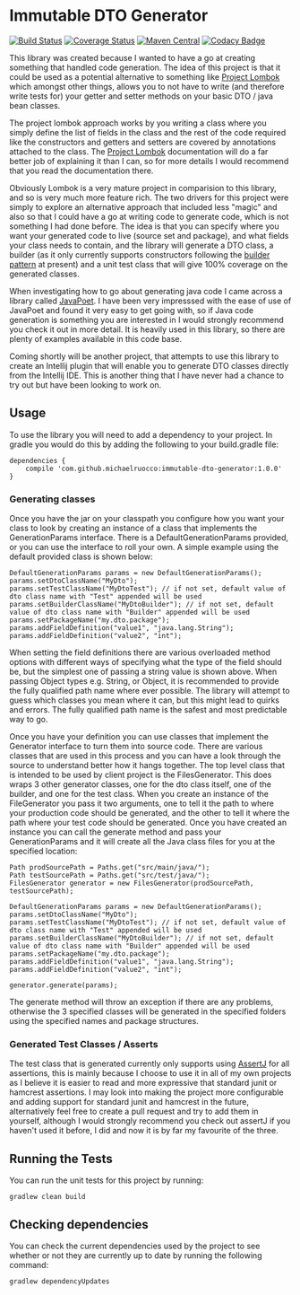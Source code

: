 # Immutable DTO Generator

[![Build Status](https://travis-ci.org/michaelruocco/immutable-dto-generator.svg?branch=master)](https://travis-ci.org/michaelruocco/immutable-dto-generator)
[![Coverage Status](https://coveralls.io/repos/github/michaelruocco/immutable-dto-generator/badge.svg?branch=master)](https://coveralls.io/github/michaelruocco/immutable-dto-generator?branch=master)
[![Maven Central](https://maven-badges.herokuapp.com/maven-central/com.github.michaelruocco/immutable-dto-generator/badge.svg)](https://maven-badges.herokuapp.com/maven-central/com.github.michaelruocco/immutable-dto-generator)
[![Codacy Badge](https://api.codacy.com/project/badge/Grade/55c9939f55a94822864280ea0114bfb0)](https://www.codacy.com/app/michaelruocco/immutable-dto-generator?utm_source=github.com&amp;utm_medium=referral&amp;utm_content=michaelruocco/immutable-dto-generator&amp;utm_campaign=Badge_Grade)

This library was created because I wanted to have a go at creating something
that handled code generation. The idea of this project is that it could be
used as a potential alternative to something like
[Project Lombok](https://projectlombok.org/) which amongst other things,
allows you to not have to write (and therefore write tests for) your getter
and setter methods on your basic DTO / java bean classes.

The project lombok approach works by you writing a class where you simply
define the list of fields in the class and the rest of the code required
like the constructors and getters and setters are covered by annotations
attached to the class. The [Project Lombok](https://projectlombok.org/)
documentation will do a far better job of explaining it than I can, so
for more details I would recommend that you read the documentation there.

Obviously Lombok is a very mature project in comparision to this library,
and so is very much more feature rich. The two drivers for this project
were simply to explore an alternative approach that included less "magic"
and also so that I could have a go at writing code to generate code, which is
not something I had done before. The idea is that you can specify where you
want your generated code to live (source set and package), and what fields
your class needs to contain, and the library will generate a DTO class,
a builder (as it only currently supports constructors following the [builder
pattern](https://en.wikipedia.org/wiki/Builder_pattern) at present) and
a unit test class that will give 100% coverage on the generated classes.

When investigating how to go about generating java code I came across a
library called [JavaPoet](https://github.com/square/javapoet). I have been
very impresssed with the ease of use of JavaPoet and found it very easy to get
going with, so if Java code generation is something you are interested in
I would strongly recommend you check it out in more detail. It is heavily
used in this library, so there are plenty of examples available in this
code base.

Coming shortly will be another project, that attempts to use this library
to create an Intellij plugin that will enable you to generate DTO classes
directly from the Intellij IDE. This is another thing that I have never had
a chance to try out but have been looking to work on.

## Usage

To use the library you will need to add a dependency to your project. In
gradle you would do this by adding the following to your build.gradle file:

```
dependencies {
    compile 'com.github.michaelruocco:immutable-dto-generator:1.0.0'
}
```

### Generating classes

Once you have the jar on your classpath you configure how you want
your class to look by creating an instance of a class that implements
the GenerationParams interface. There is a DefaultGenerationParams provided,
or you can use the interface to roll your own. A simple example using
the default provided class is shown below:

```
DefaultGenerationParams params = new DefaultGenerationParams();
params.setDtoClassName("MyDto");
params.setTestClassName("MyDtoTest"); // if not set, default value of dto class name with "Test" appended will be used
params.setBuilderClassName("MyDtoBuilder"); // if not set, default value of dto class name with "Builder" appended will be used
params.setPackageName("my.dto.package");
params.addFieldDefinition("value1", "java.lang.String");
params.addFieldDefinition("value2", "int");
```

When setting the field definitions there are various overloaded method options with different ways of
specifying what the type of the field should be, but the simplest one of passing a string value is shown
above. When passing Object types e.g. String, or Object, it is recommended to provide the fully qualified
path name where ever possible. The library will attempt to guess which classes you mean where it can, but
this might lead to quirks and errors. The fully qualified path name is the safest and most predictable way
to go.

Once you have your definition you can use classes that implement the Generator interface to turn them into
source code. There are various classes that are used in this process and you can have a look through the
source to understand better how it hangs together. The top level class that is intended to be used by
client project is the FilesGenerator. This does wraps 3 other generator classes, one for the dto class itself,
one of the builder, and one for the test class. When you create an instance of the FileGenerator you pass
it two arguments, one to tell it the path to where your production code should be generated, and the
other to tell it where the path where your test code should be generated. Once you have created an instance
you can call the generate method and pass your GenerationParams and it will create all the Java class files
for you at the specified location:

```
Path prodSourcePath = Paths.get("src/main/java/");
Path testSourcePath = Paths.get("src/test/java/");
FilesGenerator generator = new FilesGenerator(prodSourcePath, testSourcePath);

DefaultGenerationParams params = new DefaultGenerationParams();
params.setDtoClassName("MyDto");
params.setTestClassName("MyDtoTest"); // if not set, default value of dto class name with "Test" appended will be used
params.setBuilderClassName("MyDtoBuilder"); // if not set, default value of dto class name with "Builder" appended will be used
params.setPackageName("my.dto.package");
params.addFieldDefinition("value1", "java.lang.String");
params.addFieldDefinition("value2", "int");

generator.generate(params);
```

The generate method will throw an exception if there are any problems, otherwise the 3 specified
classes will be generated in the specified folders using the specified names and package structures.

### Generated Test Classes / Asserts

The test class that is generated currently only supports using [AssertJ](http://joel-costigliola.github.io/assertj/)
for all assertions, this is mainly because I choose to use it in all of my own projects as I believe it is easier to
read and more expressive that standard junit or hamcrest assertions. I may look into making the project more configurable
and adding support for standard junit and hamcrest in the future, alternatively feel free to create a pull request and try
to add them in yourself, although I would strongly recommend you check out assertJ if you haven't used it before, I did
and now it is by far my favourite of the three.

## Running the Tests

You can run the unit tests for this project by running:

```
gradlew clean build
```

## Checking dependencies

You can check the current dependencies used by the project to see whether
or not they are currently up to date by running the following command:

```
gradlew dependencyUpdates
```